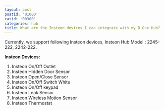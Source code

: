```yaml
---
layout: post
postid: '01000'
catid: '00300'
categories: hub
title: What are the Insteon devices I can integrate with my B.One Hub?
---
```


Currently, we support following Insteon devices, Insteon Hub Model : 2245-222, 2242-222.

**Insteon Devices:**

  1. Insteon On/Off Outlet
  2. Insteon Hidden Door Sensor
  3. Insteon Open/Close Sensor
  4. Insteon On/Off Switch White
  5. Insteon On/Off keypad
  6. Insteon Leak Sensor
  7. Insteon Wireless Motion Sensor
  8. Insteon Thermostat